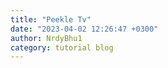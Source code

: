 ```yaml
---
title: "Peekle Tv"
date: "2023-04-02 12:26:47 +0300"
author: NrdyBhu1
category: tutorial blog
---
```

